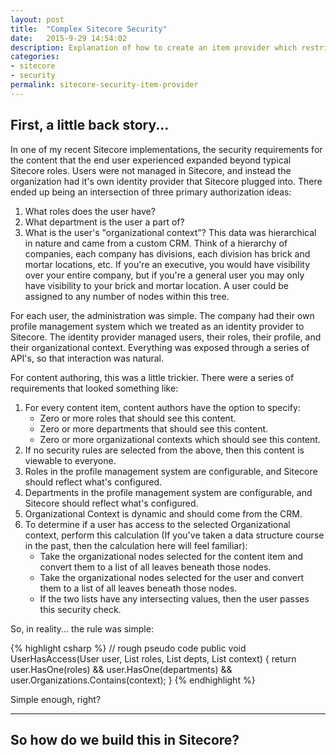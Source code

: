 ```yaml
---
layout: post
title:  "Complex Sitecore Security"
date:   2015-9-29 14:54:02
description: Explanation of how to create an item provider which restricts content based on the logged in user's permissions.
categories:
- sitecore
- security
permalink: sitecore-security-item-provider
---
```


## First, a little back story...

In one of my recent Sitecore implementations, the security requirements for the content that the end user experienced expanded beyond typical Sitecore roles.  Users were not managed in Sitecore, and instead the organization had it's own identity provider that Sitecore plugged into.  There ended up being an intersection of three primary authorization ideas:

1. What roles does the user have?
2. What department is the user a part of?
3. What is the user's "organizational context"?  This data was hierarchical in nature and came from a custom CRM.  Think of a hierarchy of companies, each company has divisions, each division has brick and mortar locations, etc.  If you're an executive, you would have visibility over your entire company, but if you're a general user you may only have visibility to your brick and mortar location.  A user could be assigned to any number of nodes within this tree.

For each user, the administration was simple.  The company had their own profile management system which we treated as an identity provider to Sitecore.  The identity provider managed users, their roles, their profile, and their organizational context.  Everything was exposed through a series of API's, so that interaction was natural.

For content authoring, this was a little trickier.  There were a series of requirements that looked something like:

1. For every content item, content authors have the option to specify:
    - Zero or more roles that should see this content.
    - Zero or more departments that should see this content.
    - Zero or more organizational contexts which should see this content.
2. If no security rules are selected from the above, then this content is viewable to everyone.
3. Roles in the profile management system are configurable, and Sitecore should reflect what's configured.
4. Departments in the profile management system are configurable, and Sitecore should reflect what's configured.
5. Organizational Context is dynamic and should come from the CRM.  
6. To determine if a user has access to the selected Organizational context, perform this calculation (If you've taken a data structure course in the past, then the calculation here will feel familiar):
    - Take the organizational nodes selected for the content item and convert them to a list of all leaves beneath those nodes.
    - Take the organizational nodes selected for the user and convert them to a list of all leaves beneath those nodes.
    - If the two lists have any intersecting values, then the user passes this security check.

So, in reality... the rule was simple:

{% highlight csharp %}
// rough pseudo code
public void UserHasAccess(User user, List<Role> roles, List<Departments> depts, List<Nodes> context)
{
    return user.HasOne(roles) && user.HasOne(departments) && user.Organizations.Contains(context);
}
{% endhighlight %}

Simple enough, right?

----

## So how do we build this in Sitecore?